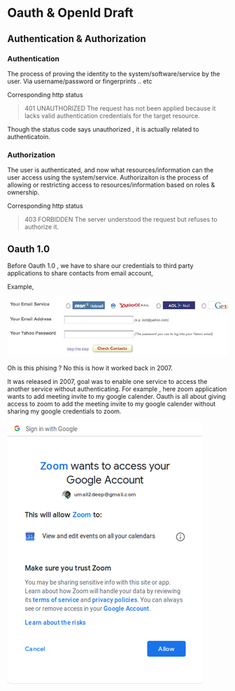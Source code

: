 # Oauth & OpenId Draft

## Authentication & Authorization

### Authentication

The process of proving the identity to the system/software/service by the user.
Via username/password or fingerprints .. etc

Corresponding http status

> 401 UNAUTHORIZED
The request has not been applied because it lacks valid authentication credentials for the target resource.

Though the status code says unauthorized , it is actually related to authenticatoin.

### Authorization

The user is authenticated, and now what resources/information can the user access using the system/service.
Authorizaiton is the process of allowing or restricting access to resources/information based on roles & ownership.

Corresponding http status

> 403 FORBIDDEN
The server understood the request but refuses to authorize it.

## Oauth 1.0

Before Oauth 1.0 , we have to share our credentials to third party applications to share contacts from email account,

Example,

![yelp](../images/oauth/yelp.png)

Oh is this phising ?
No this is how it worked back in 2007.

It was released in 2007, goal was to enable one service to access the another service without authenticating.
For example , here zoom application wants to add meeting invite to my google calender.
Oauth is all about giving access to zoom to add the meeting invite to my google calender 
without sharing my google credentials to zoom.

![example](../images/oauth/oauth-example.png)